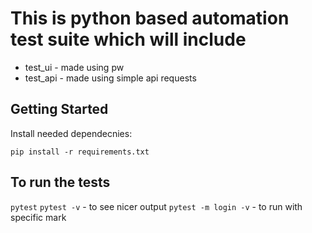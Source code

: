 # This is python based automation test suite which will include
- test_ui - made using pw
- test_api - made using simple api requests

## Getting Started

Install needed dependecnies:

`pip install -r requirements.txt`


## To run the tests

`pytest`
`pytest -v` - to see nicer output
`pytest -m login -v` - to run with specific mark
